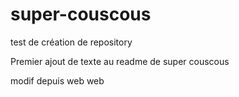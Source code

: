 # super-couscous
test de création de repository 

Premier ajout de texte au readme de super couscous

modif depuis web web
